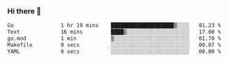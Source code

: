### Hi there 👋

<!--
**yeya24/yeya24** is a ✨ _special_ ✨ repository because its `README.md` (this file) appears on your GitHub profile.

Here are some ideas to get you started:

- 🔭 I’m currently working on ...
- 🌱 I’m currently learning ...
- 👯 I’m looking to collaborate on ...
- 🤔 I’m looking for help with ...
- 💬 Ask me about ...
- 📫 How to reach me: ...
- 😄 Pronouns: ...
- ⚡ Fun fact: ...
-->

<!--START_SECTION:waka-->

```txt
Go               1 hr 19 mins    ████████████████████▒░░░░   81.23 %
Text             16 mins         ████▒░░░░░░░░░░░░░░░░░░░░   17.00 %
go.mod           1 min           ▒░░░░░░░░░░░░░░░░░░░░░░░░   01.70 %
Makefile         0 secs          ░░░░░░░░░░░░░░░░░░░░░░░░░   00.07 %
YAML             0 secs          ░░░░░░░░░░░░░░░░░░░░░░░░░   00.00 %
```

<!--END_SECTION:waka-->
